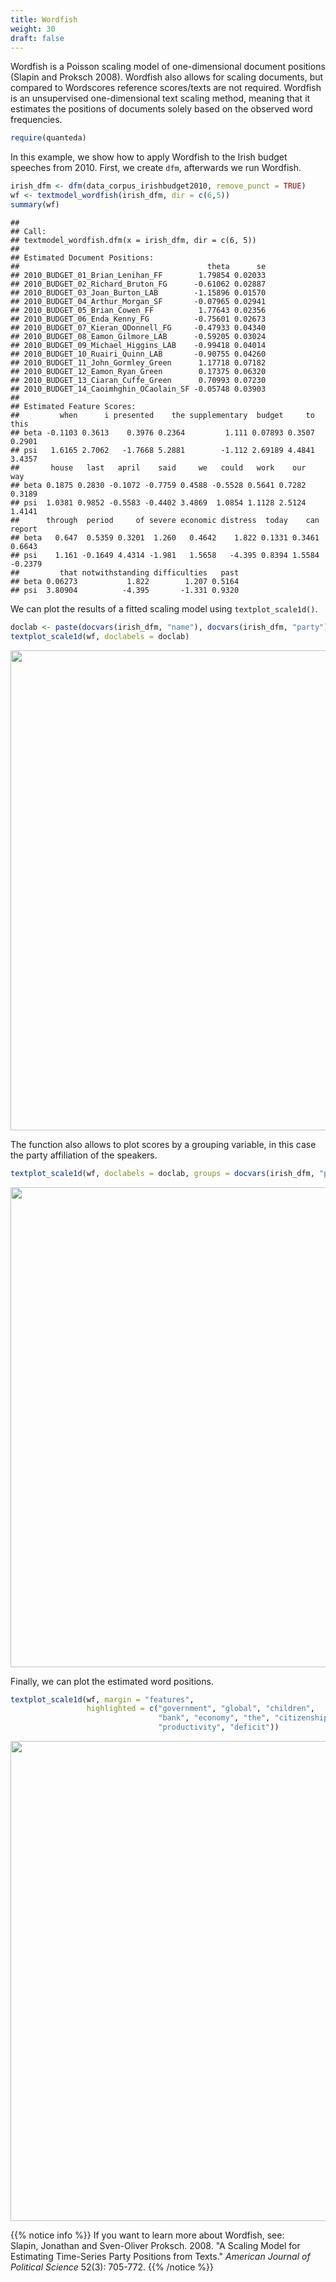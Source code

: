 ```yaml
---
title: Wordfish
weight: 30
draft: false
---
```


Wordfish is a Poisson scaling model of one-dimensional document positions (Slapin and Proksch 2008). Wordfish also allows for scaling documents, but compared to Wordscores reference scores/texts are not required. Wordfish is an unsupervised one-dimensional text scaling method, meaning that it estimates the positions of documents solely based on the observed word frequencies. 


```r
require(quanteda)
```

In this example, we show how to apply Wordfish to the Irish budget speeches from 2010. First, we create `dfm`, afterwards we run Wordfish.


```r
irish_dfm <- dfm(data_corpus_irishbudget2010, remove_punct = TRUE)
wf <- textmodel_wordfish(irish_dfm, dir = c(6,5))
summary(wf)
```

```
## 
## Call:
## textmodel_wordfish.dfm(x = irish_dfm, dir = c(6, 5))
## 
## Estimated Document Positions:
##                                          theta      se
## 2010_BUDGET_01_Brian_Lenihan_FF        1.79854 0.02033
## 2010_BUDGET_02_Richard_Bruton_FG      -0.61062 0.02887
## 2010_BUDGET_03_Joan_Burton_LAB        -1.15896 0.01570
## 2010_BUDGET_04_Arthur_Morgan_SF       -0.07965 0.02941
## 2010_BUDGET_05_Brian_Cowen_FF          1.77643 0.02356
## 2010_BUDGET_06_Enda_Kenny_FG          -0.75601 0.02673
## 2010_BUDGET_07_Kieran_ODonnell_FG     -0.47933 0.04340
## 2010_BUDGET_08_Eamon_Gilmore_LAB      -0.59205 0.03024
## 2010_BUDGET_09_Michael_Higgins_LAB    -0.99418 0.04014
## 2010_BUDGET_10_Ruairi_Quinn_LAB       -0.90755 0.04260
## 2010_BUDGET_11_John_Gormley_Green      1.17718 0.07182
## 2010_BUDGET_12_Eamon_Ryan_Green        0.17375 0.06320
## 2010_BUDGET_13_Ciaran_Cuffe_Green      0.70993 0.07230
## 2010_BUDGET_14_Caoimhghin_OCaolain_SF -0.05748 0.03903
## 
## Estimated Feature Scores:
##         when      i presented    the supplementary  budget     to   this
## beta -0.1103 0.3613    0.3976 0.2364         1.111 0.07893 0.3507 0.2901
## psi   1.6165 2.7062   -1.7668 5.2881        -1.112 2.69189 4.4841 3.4357
##       house   last   april    said     we   could   work    our    way
## beta 0.1875 0.2830 -0.1072 -0.7759 0.4588 -0.5528 0.5641 0.7282 0.3189
## psi  1.0381 0.9852 -0.5583 -0.4402 3.4869  1.0854 1.1128 2.5124 1.4141
##      through  period     of severe economic distress  today    can  report
## beta   0.647  0.5359 0.3201  1.260   0.4642    1.822 0.1331 0.3461  0.6643
## psi    1.161 -0.1649 4.4314 -1.981   1.5658   -4.395 0.8394 1.5584 -0.2379
##         that notwithstanding difficulties   past
## beta 0.06273           1.822        1.207 0.5164
## psi  3.80904          -4.395       -1.331 0.9320
```

We can plot the results of a fitted scaling model using `textplot_scale1d()`.


```r
doclab <- paste(docvars(irish_dfm, "name"), docvars(irish_dfm, "party"))
textplot_scale1d(wf, doclabels = doclab)
```

<img src="/machine-learning/wordfish.en_files/figure-html/unnamed-chunk-3-1.svg" width="768" />

The function also allows to plot scores by a grouping variable, in this case the party affiliation of the speakers.


```r
textplot_scale1d(wf, doclabels = doclab, groups = docvars(irish_dfm, "party"))
```

<img src="/machine-learning/wordfish.en_files/figure-html/unnamed-chunk-4-1.svg" width="768" />

Finally, we can plot the estimated word positions.


```r
textplot_scale1d(wf, margin = "features", 
                 highlighted = c("government", "global", "children", 
                                 "bank", "economy", "the", "citizenship",
                                 "productivity", "deficit"))
```

<img src="/machine-learning/wordfish.en_files/figure-html/unnamed-chunk-5-1.svg" width="768" />

{{% notice info %}}
If you want to learn more about Wordfish, see:  
Slapin, Jonathan and Sven-Oliver Proksch. 2008. "A Scaling Model for Estimating Time-Series Party Positions from Texts." _American Journal of Political Science_ 52(3): 705-772.
{{% /notice %}}

